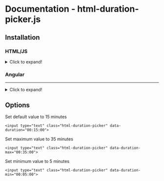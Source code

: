 Documentation - html-duration-picker.js
=========

Installation
------

### HTML/JS
<details>
  <summary>Click to expand!</summary>
  
#### Installation


**Option 1 (CDN)**

Include it in your HTML file, just before the ```</body>``` tag. Like this:

```
<script src="https://cdn.jsdelivr.net/npm/html-duration-picker/dist/html-duration-picker.min.js"></script>
</body>
```

**Option 2 (Download and Include)**

1. To start using html-duration-picker, just download [html-duration-picker.min.js](https://github.com/nadchif/html-duration-picker.js/dist/html-duration-picker.min.js) from the [dist/](https://github.com/nadchif/html-duration-picker.js/dist/) folder.

2. Include it in your HTML file, just before the ```</body>``` tag. Like this:

```
<script src="html-duration-picker.min.js"></script>
</body>
```

#### Usage

Add a ```html-duration-picker``` class on any ```<input>``` box. Like this:

```
<input class="html-duration-picker">
```

To update dynamically loaded input boxes, you execute
```
HtmlDurationPicker.refresh();
```

That's it! Let the magic happen!
</details>


### Angular
------
<details>
  <summary>Click to expand!</summary>
    
#### Installation
Install the package via npm
```
npm i html-duration-picker
```

#### Usage

1. Import the package in your Component
```
import * as HtmlDurationPicker from 'html-duration-picker';
```
2. Add a ```html-duration-picker``` class on any ```<input>``` box. Like this:
```
<input type="text" [className]="'html-duration-picker'">
```
3. Initialize the HtmlDurationPicker for the Component
```
  ngAfterViewInit() {
    HtmlDurationPicker.init();
  }
```

To update dynamically loaded input boxes, you execute
```
HtmlDurationPicker.refresh();
```
  
That's it! Let the magic happen!
</details>

Options
------

Set default value to 15 minutes 
```
<input type="text" class="html-duration-picker" data-duration="00:15:00">
```

Set maximum value to 35 minutes
```
<input type="text" class="html-duration-picker" data-duration-max="00:35:00">
```

Set minimum value to 5 minutes 
```
<input type="text" class="html-duration-picker" data-duration-min="00:05:00">
```


